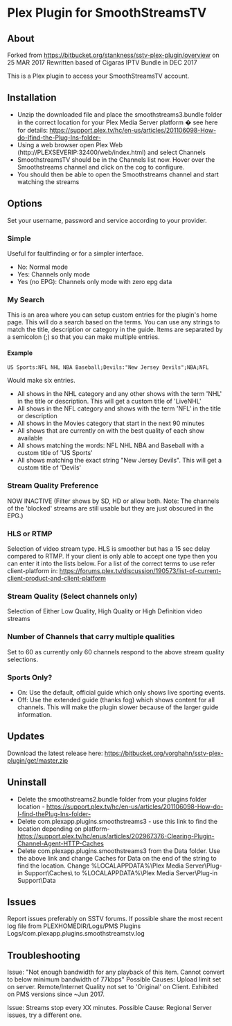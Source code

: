 # Plex Plugin for SmoothStreamsTV

## About

Forked from https://bitbucket.org/stankness/sstv-plex-plugin/overview on 25 MAR 2017
Rewritten based of Cigaras IPTV Bundle in DEC 2017

This is a Plex plugin to access your SmoothStreamsTV account.

## Installation

- Unzip the downloaded file and place the smoothstreams3.bundle folder in the correct location for your Plex Media Server platform � see here for details: https://support.plex.tv/hc/en-us/articles/201106098-How-do-Ifind-the-Plug-Ins-folder-
- Using a web browser open Plex Web (http://PLEXSEVERIP:32400/web/index.html) and select Channels
- SmoothstreamsTV should be in the Channels list now. Hover over the Smoothstreams channel and click on the cog to configure.
- You should then be able to open the Smoothstreams channel and start watching the streams

## Options
Set your username, password and service according to your provider.

### Simple
Useful for faultfinding or for a simpler interface.
- No: Normal mode
- Yes: Channels only mode
- Yes (no EPG): Channels only mode with zero epg data

### My Search
This is an area where you can setup custom entries for the plugin's home page. This will do a search based on the terms. You can use any strings to match the title, description or category in the guide. Items are separated by a semicolon (;) so that you can make multiple entries.

#### Example
```
US Sports:NFL NHL NBA Baseball;Devils:"New Jersey Devils";NBA;NFL
```

Would make six entries.

- All shows in the NHL category and any other shows with the term 'NHL' in the title or description. This will get a custom title of 'LiveNHL'
- All shows in the NFL category and shows with the term 'NFL' in the title or description
- All shows in the Movies category that start in the next 90 minutes
- All shows that are currently on with the best quality of each show available
- All shows matching the words: NFL NHL NBA and Baseball with a custom title of 'US Sports'
- All shows matching the exact string "New Jersey Devils". This will get a custom title of 'Devils'

### Stream Quality Preference
NOW INACTIVE        (Filter shows by SD, HD or allow both. Note: The channels of the 'blocked' streams are still usable but they are just obscured in the EPG.)

### HLS or RTMP
Selection of video stream type. HLS is smoother but has a 15 sec delay compared to RTMP. If your client is only able to accept one type then you can enter it into the lists below. For a list of the correct terms to use refer client-platform in: https://forums.plex.tv/discussion/190573/list-of-current-client-product-and-client-platform

### Stream Quality (Select channels only)
Selection of Either Low Quality, High Quality or High Definition video streams

### Number of Channels that carry multiple qualities
Set to 60 as currently only 60 channels respond to the above stream quality selections.

### Sports Only?
- On: Use the default, official guide which only shows live sporting events.
- Off: Use the extended guide (thanks fog) which shows content for all channels. This will make the plugin slower because of the larger guide information.

## Updates
Download the latest release here: https://bitbucket.org/vorghahn/sstv-plex-plugin/get/master.zip

## Uninstall
- Delete the smoothstreams2.bundle folder from your plugins folder location - https://support.plex.tv/hc/en-us/articles/201106098-How-do-I-find-thePlug-Ins-folder-
- Delete com.plexapp.plugins.smoothstreams3 - use this link to find the location depending on platform- https://support.plex.tv/hc/enus/articles/202967376-Clearing-Plugin-Channel-Agent-HTTP-Caches
- Delete com.plexapp.plugins.smoothstreams3 from the Data folder. Use the above link and change Caches for Data on the end of the string to find the location. Change %LOCALAPPDATA%\Plex Media Server\Plug-in Support\Caches\ to %LOCALAPPDATA%\Plex Media Server\Plug-in Support\Data

## Issues
Report issues preferably on SSTV forums. If possible share the most recent log file from PLEXHOMEDIR/Logs/PMS Plugins Logs/com.plexapp.plugins.smoothstreamstv.log

## Troubleshooting

Issue: "Not enough bandwidth for any playback of this item. Cannot convert to below minimum bandwidth of 77kbps"
Possible Causes: Upload limit set on server. Remote/Internet Quality not set to 'Original' on Client. Exhibited on PMS versions since ~Jun 2017.

Issue: Streams stop every XX minutes.
Possible Cause: Regional Server issues, try a different one.
